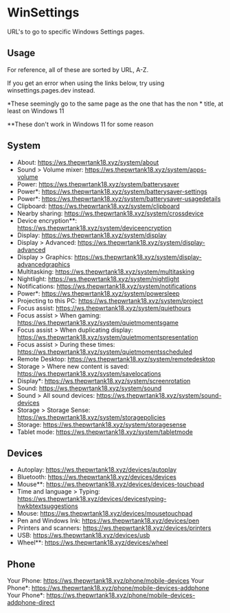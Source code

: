 # WinSettings
URL's to go to specific Windows Settings pages.

## Usage
For reference, all of these are sorted by URL, A-Z.

If you get an error when using the links below, try using winsettings.pages.dev instead.

*These seemingly go to the same page as the one that has the non * title, at least on Windows 11

**These don't work in Windows 11 for some reason

## System
* About: https://ws.thepwrtank18.xyz/system/about
* Sound > Volume mixer: https://ws.thepwrtank18.xyz/system/apps-volume
* Power: https://ws.thepwrtank18.xyz/system/batterysaver
* Power*: https://ws.thepwrtank18.xyz/system/batterysaver-settings
* Power*: https://ws.thepwrtank18.xyz/system/batterysaver-usagedetails
* Clipboard: https://ws.thepwrtank18.xyz/system/clipboard
* Nearby sharing: https://ws.thepwrtank18.xyz/system/crossdevice
* Device encryption**: https://ws.thepwrtank18.xyz/system/deviceencryption
* Display: https://ws.thepwrtank18.xyz/system/display
* Display > Advanced: https://ws.thepwrtank18.xyz/system/display-advanced
* Display > Graphics: https://ws.thepwrtank18.xyz/system/display-advancedgraphics
* Multitasking: https://ws.thepwrtank18.xyz/system/multitasking
* Nightlight: https://ws.thepwrtank18.xyz/system/nightlight
* Notifications: https://ws.thepwrtank18.xyz/system/notifications
* Power*: https://ws.thepwrtank18.xyz/system/powersleep
* Projecting to this PC: https://ws.thepwrtank18.xyz/system/project
* Focus assist: https://ws.thepwrtank18.xyz/system/quiethours
* Focus assist > When gaming: https://ws.thepwrtank18.xyz/system/quietmomentsgame
* Focus assist > When duplicating display: https://ws.thepwrtank18.xyz/system/quietmomentspresentation
* Focus assist > During these times: https://ws.thepwrtank18.xyz/system/quietmomentsscheduled
* Remote Desktop: https://ws.thepwrtank18.xyz/system/remotedesktop
* Storage > Where new content is saved: https://ws.thepwrtank18.xyz/system/savelocations
* Display*: https://ws.thepwrtank18.xyz/system/screenrotation
* Sound: https://ws.thepwrtank18.xyz/system/sound
* Sound > All sound devices: https://ws.thepwrtank18.xyz/system/sound-devices
* Storage > Storage Sense: https://ws.thepwrtank18.xyz/system/storagepolicies
* Storage: https://ws.thepwrtank18.xyz/system/storagesense
* Tablet mode: https://ws.thepwrtank18.xyz/system/tabletmode

## Devices
* Autoplay: https://ws.thepwrtank18.xyz/devices/autoplay
* Bluetooth: https://ws.thepwrtank18.xyz/devices/devices
* Mouse**: https://ws.thepwrtank18.xyz/devices/devices-touchpad
* Time and language > Typing: https://ws.thepwrtank18.xyz/devices/devicestyping-hwkbtextsuggestions
* Mouse: https://ws.thepwrtank18.xyz/devices/mousetouchpad
* Pen and Windows Ink: https://ws.thepwrtank18.xyz/devices/pen
* Printers and scanners: https://ws.thepwrtank18.xyz/devices/printers
* USB: https://ws.thepwrtank18.xyz/devices/usb
* Wheel**: https://ws.thepwrtank18.xyz/devices/wheel

## Phone
Your Phone: https://ws.thepwrtank18.xyz/phone/mobile-devices
Your Phone*: https://ws.thepwrtank18.xyz/phone/mobile-devices-addphone
Your Phone*: https://ws.thepwrtank18.xyz/phone/mobile-devices-addphone-direct